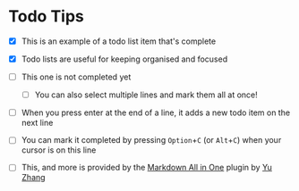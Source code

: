 # Todo Tips

- [x] This is an example of a todo list item that's complete
- [x] Todo lists are useful for keeping organised and focused
- [ ] This one is not completed yet
  - [ ] You can also select multiple lines and mark them all at once!
- [ ] When you press enter at the end of a line, it adds a new todo item on the next line
- [ ] You can mark it completed by pressing `Option`+`C` (or `Alt`+`C`) when your cursor is on this line
- [ ] This, and more is provided by the [Markdown All in One](https://marketplace.visualstudio.com/items?itemName=yzhang.markdown-all-in-one) plugin by [Yu Zhang](https://github.com/yzhang-gh)


